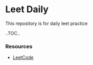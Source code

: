 # Leet Daily
This repository is for daily leet practice

..TOC..

### Resources
- [LeetCode](https://leetcode.com/explore/learn)